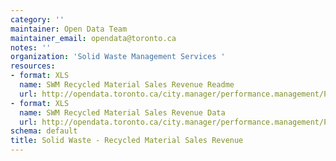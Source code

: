 ```yaml
---
category: ''
maintainer: Open Data Team
maintainer_email: opendata@toronto.ca
notes: ''
organization: 'Solid Waste Management Services '
resources:
- format: XLS
  name: SWM Recycled Material Sales Revenue Readme
  url: http://opendata.toronto.ca/city.manager/performance.management/PM_SWMRecycledMaterialSalesRevenueReadme.xls
- format: XLS
  name: SWM Recycled Material Sales Revenue Data
  url: http://opendata.toronto.ca/city.manager/performance.management/PM_Solid_Waste.xls
schema: default
title: Solid Waste - Recycled Material Sales Revenue
---
```

